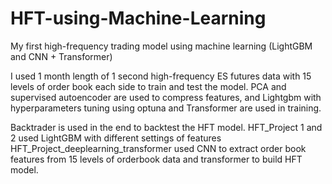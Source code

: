 # HFT-using-Machine-Learning
My first high-frequency trading model using machine learning (LightGBM and CNN + Transformer)

I used 1 month length of 1 second high-frequency ES futures data with 15 levels of order book each side to train and test the model. PCA and supervised autoencoder are used to compress features, and Lightgbm with hyperparameters tuning using optuna and Transformer are used in training. 

Backtrader is used in the end to backtest the HFT model.
HFT_Project 1 and 2 used LightGBM with different settings of features
HFT_Project_deeplearning_transformer used CNN to extract order book features from 15 levels of orderbook data and transformer to build HFT model.
